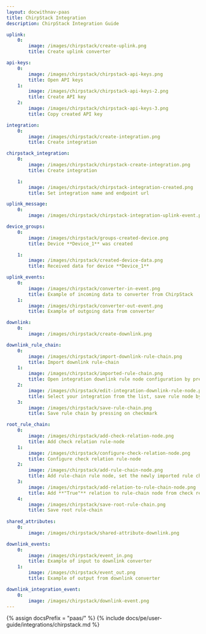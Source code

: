 ```yaml
---
layout: docwithnav-paas 
title: ChirpStack Integration 
description: ChirpStack Integration Guide 

uplink:
    0:
        image: /images/chirpstack/create-uplink.png
        title: Create uplink converter

api-keys:
    0:
        image: /images/chirpstack/chirpstack-api-keys.png
        title: Open API keys
    1:
        image: /images/chirpstack/chirpstack-api-keys-2.png
        title: Create API key
    2:
        image: /images/chirpstack/chirpstack-api-keys-3.png
        title: Copy created API key

integration:
    0:
        image: /images/chirpstack/create-integration.png
        title: Create integration

chirpstack_integration:
    0:
        image: /images/chirpstack/chirpstack-create-integration.png
        title: Create integration

    1:
        image: /images/chirpstack/chirpstack-integration-created.png
        title: Set integration name and endpoint url

uplink_message:
    0:
        image: /images/chirpstack/chirpstack-integration-uplink-event.png

device_groups:
    0:
        image: /images/chirpstack/groups-created-device.png
        title: Device **Device_1** was created

    1:
        image: /images/chirpstack/created-device-data.png
        title: Received data for device **Device_1**  

uplink_events:
    0:
        image: /images/chirpstack/converter-in-event.png
        title: Example of incoming data to converter from ChirpStack
    1:
        image: /images/chirpstack/converter-out-event.png
        title: Example of outgoing data from converter 

downlink:
    0:
        image: /images/chirpstack/create-downlink.png

downlink_rule_chain:
    0:
        image: /images/chirpstack/import-downlink-rule-chain.png
        title: Import downlink rule-chain 
    1:
        image: /images/chirpstack/imported-rule-chain.png
        title: Open integration downlink rule node configuration by pressing on pencil
    2:
        image: /images/chirpstack/edit-integration-downlink-rule-node.png
        title: Select your integration from the list, save rule node by pressing 
    3:
        image: /images/chirpstack/save-rule-chain.png
        title: Save rule chain by pressing on checkmark

root_rule_chain:
    0:
        image: /images/chirpstack/add-check-relation-node.png
        title: Add check relation rule-node
    1:
        image: /images/chirpstack/configure-check-relation-node.png
        title: Configure check relation rule-node
    2:
        image: /images/chirpstack/add-rule-chain-node.png
        title: Add rule-chain rule node, set the newly imported rule chain and save it by pressing on pencil icon
    3:
        image: /images/chirpstack/add-relation-to-rule-chain-node.png
        title: Add **"True"** relation to rule-chain node from check relation rule-node
    4:
        image: /images/chirpstack/save-root-rule-chain.png
        title: Save root rule-chain
                                
shared_attributes:
    0:
        image: /images/chirpstack/shared-attribute-downlink.png

downlink_events:
    0:
        image: /images/chirpstack/event_in.png
        title: Example of input to downlink converter
    1:
        image: /images/chirpstack/event_out.png
        title: Example of output from downlink converter

downlink_integration_event:
    0:
        image: /images/chirpstack/downlink-event.png
---
```

{% assign docsPrefix = "paas/" %}
{% include docs/pe/user-guide/integrations/chirpstack.md %}

